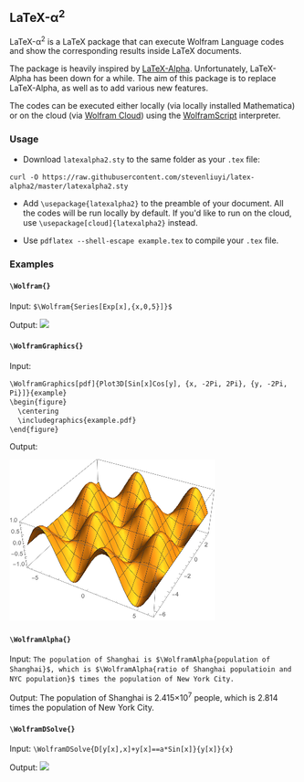 ## LaTeX-α<sup>2</sup>

LaTeX-α<sup>2</sup> is a LaTeX package that can execute Wolfram Language codes and show the corresponding results inside LaTeX documents.

The package is heavily inspired by [LaTeX-Alpha](https://github.com/Akollek/LaTeX-Alpha). Unfortunately, LaTeX-Alpha has been down for a while. The aim of this package is to replace LaTeX-Alpha, as well as to add various new features.

The codes can be executed either locally (via locally installed Mathematica) or on the cloud (via [Wolfram Cloud](https://www.wolframcloud.com/)) using the [WolframScript](https://www.wolfram.com/wolframscript/) interpreter.

### Usage

- Download `latexalpha2.sty` to the same folder as your `.tex` file:

```
curl -O https://raw.githubusercontent.com/stevenliuyi/latex-alpha2/master/latexalpha2.sty
```

- Add `\usepackage{latexalpha2}` to the preamble of your document. All the codes will be run locally by default. If you'd like to run on the cloud, use `\usepackage[cloud]{latexalpha2}` instead.

- Use `pdflatex --shell-escape example.tex` to compile your `.tex` file.

### Examples
#### `\Wolfram{}`

Input: `$\Wolfram{Series[Exp[x],{x,0,5}]}$`

Output: ![](http://latex.codecogs.com/gif.latex?1+x+\frac{x^2}{2}+\frac{x^3}{6}+\frac{x^4}{24}+\frac{x^5}{120}+O(x^6))

#### `\WolframGraphics{}`

Input:

```
\WolframGraphics[pdf]{Plot3D[Sin[x]Cos[y], {x, -2Pi, 2Pi}, {y, -2Pi, Pi}]}{example}
\begin{figure}
  \centering
  \includegraphics{example.pdf}
\end{figure}
```

Output:

![Example Plot](example.png?raw=true)

#### `\WolframAlpha{}`

Input: `The population of Shanghai is $\WolframAlpha{population of Shanghai}$, which is $\WolframAlpha{ratio of Shanghai populatioin and NYC population}$ times the population of New York City.`

Output: The population of Shanghai is 2.415×10<sup>7</sup> people, which is 2.814 times the population of New York City.

#### `\WolframDSolve{}`

Input: `\WolframDSolve{D[y[x],x]+y[x]==a*Sin[x]}{y[x]}{x}`

Output: ![](http://latex.codecogs.com/gif.latex?y(x)=\frac{1}{2}a(\sin(x)-\cos(x))+c_1e^{-x})
